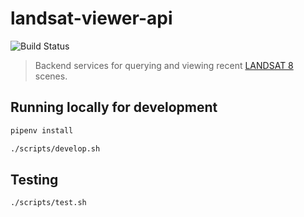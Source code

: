 # landsat-viewer-api

![Build Status](https://dev.bazile.org/ci/status/landsat-viewer-api.svg)

> Backend services for querying and viewing recent [LANDSAT 8](https://landsat.usgs.gov) scenes.


## Running locally for development

```bash
pipenv install

./scripts/develop.sh
```


## Testing

```bash
./scripts/test.sh
```
